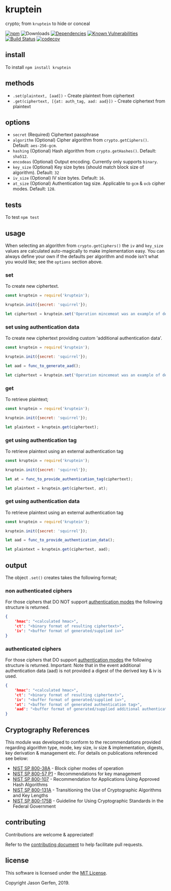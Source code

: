# kruptein

crypto; from `kruptein` to hide or conceal

[![npm](https://img.shields.io/npm/v/kruptein.svg)](https://npmjs.com/package/kruptein)
![Downloads](https://img.shields.io/npm/dm/kruptein.svg)
[![Dependencies](https://img.shields.io/david/jas-/kruptein.svg)](https://david-dm.org/jas-/kruptein)
[![Known Vulnerabilities](https://snyk.io/test/github/jas-/kruptein/badge.svg)](https://snyk.io/test/github/jas-/kruptein)
[![Build Status](https://travis-ci.org/jas-/kruptein.png?branch=master)](https://travis-ci.org/jas-/kruptein)
[![codecov](https://codecov.io/gh/jas-/kruptein/branch/master/graph/badge.svg)](https://codecov.io/gh/jas-/kruptein)


## install ##
To install `npm install kruptein`


## methods ##
* `.set(plaintext, [aad])` - Create plaintext from ciphertext
* `.get(ciphertext, [{at: auth_tag, aad: aad}])` - Create ciphertext from plaintext


## options ##
* `secret` (Required) Ciphertext passphrase
* `algorithm` (Optional) Cipher algorithm from `crypto.getCiphers()`. Default: `aes-256-gcm`.
* `hashing` (Optional) Hash algorithm from `crypto.getHashes()`. Default: `sha512`.
* `encodeas` (Optional) Output encoding. Currently only supports `binary`.
* `key_size` (Optional) Key size bytes (should match block size of algorithm). Default: `32`
* `iv_size` (Optional) IV size bytes. Default: `16`.
* `at_size` (Optional) Authentication tag size. Applicable to `gcm` & `ocb` cipher modes. Default: `128`.


## tests ##
To test `npm test`


## usage ##
When selecting an algorithm from `crypto.getCiphers()` the
`iv` and `key_size` values are calculated auto-magically to make implementation 
easy. You can always define your own if the defaults per algorithm and mode
isn't what you would like; see the `options` section above.

### set ###
To create new ciphertext.

```javascript
const kruptein = require('kruptein');

kruptein.init({secret: 'squirrel'});

let ciphertext = kruptein.set('Operation mincemeat was an example of deception');
```

### set using authentication data ###
To create new ciphertext providing custom 'additional authentication data'.

```javascript
const kruptein = require('kruptein');

kruptein.init({secret: 'squirrel'});

let aad = func_to_generate_aad();

let ciphertext = kruptein.set('Operation mincemeat was an example of deception', aad);
```


### get ###
To retrieve plaintext; 

```javascript
const kruptein = require('kruptein');

kruptein.init({secret: 'squirrel'});

let plaintext = kruptein.get(ciphertext);
```

### get using authentication tag ###
To retrieve plaintext using an external authentication tag

```javascript
const kruptein = require('kruptein');

kruptein.init({secret: 'squirrel'});

let at = func_to_provide_authentication_tag(ciphertext);

let plaintext = kruptein.get(ciphertext, at);
```

### get using authentication data ###
To retrieve plaintext using an external authentication tag

```javascript
const kruptein = require('kruptein');

kruptein.init({secret: 'squirrel'});

let aad = func_to_provide_authentication_data();

let plaintext = kruptein.get(ciphertext, aad);
```


## output ##
The object `.set()` creates takes the following format;

### non authenticated ciphers ###
For those ciphers that DO NOT support [authentication modes](https://csrc.nist.gov/projects/block-cipher-techniques/bcm/modes-develoment) the following structure is returned.

```json
{
    'hmac': "<calculated hmac>",
    'ct': "<binary format of resulting ciphertext>",
    'iv': "<buffer format of generated/supplied iv>"
}
```

### authenticated ciphers ###
For those ciphers that DO support [authentication modes](https://csrc.nist.gov/projects/block-cipher-techniques/bcm/modes-develoment) the following structure is returned.
Important: Note that in the event additional authentication data (aad) is not provided a digest of the derived key & iv is used.
```json
{
    'hmac': "<calculated hmac>",
    'ct': "<binary format of resulting ciphertext>",
    'iv': "<buffer format of generated/supplied iv>",
    'at': "<buffer format of generated authentication tag>",
    'aad': "<buffer format of generated/supplied additional authentication data>"
}
```

## Cryptography References ##
This module was developed to conform to the recommendations provided regarding algorithm type, mode, key size, iv size & implementation, digests, key derivation & management etc. For details on publications referenced see below:

* [NIST SP 800-38A](https://nvlpubs.nist.gov/nistpubs/Legacy/SP/nistspecialpublication800-38a.pdf) - Block cipher modes of operation
* [NIST SP 800-57 P1](https://nvlpubs.nist.gov/nistpubs/SpecialPublications/NIST.SP.800-57pt1r4.pdf) - Recommendations for key management
* [NIST SP 800-107](https://nvlpubs.nist.gov/nistpubs/Legacy/SP/nistspecialpublication800-107r1.pdf) - Recommendation for Applications Using Approved Hash Algorithms
* [NIST SP 800-131A](https://nvlpubs.nist.gov/nistpubs/SpecialPublications/NIST.SP.800-131Ar2.pdf) - Transitioning the Use of Cryptographic Algorithms and Key Lengths
* [NIST SP 800-175B](https://nvlpubs.nist.gov/nistpubs/SpecialPublications/NIST.SP.800-175B.pdf) - Guideline for Using Cryptographic Standards in the Federal Government



## contributing ##
Contributions are welcome & appreciated!

Refer to the [contributing document](https://github.com/jas-/kruptein/blob/master/CONTRIBUTING.md)
to help facilitate pull requests.

## license ##
This software is licensed under the [MIT License](https://github.com/jas-/kruptein/blob/master/LICENSE).

Copyright Jason Gerfen, 2019.